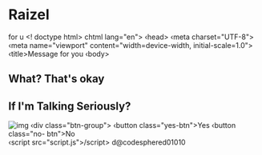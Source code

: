 # Raizel
for u
<! doctype html>
chtml lang="en">
‹head>
‹meta charset="UTF-8">
‹meta name="viewport" content="width=device-width, initial-scale=1.0"> ‹title>Message for you</title> <link rel="stylesheet" href="style.css"> </head> ‹body> <div class="wrapper">
<h2 class="question">What? That's okay</h2> <h2 class="question">If I'm Talking Seriously?</h2> <img class="img" alt="img"
src="https://raw.githubusercontent.com/DzarelDeveloper/Img/main/AskCrush.png">
‹div class="btn-group"> ‹button class="yes-btn">Yes</button> ‹button class="no-
btn">No</button>
</div>
</ div>
‹script src="script.js">/script>
</body> </html>
d@codesphered01010
